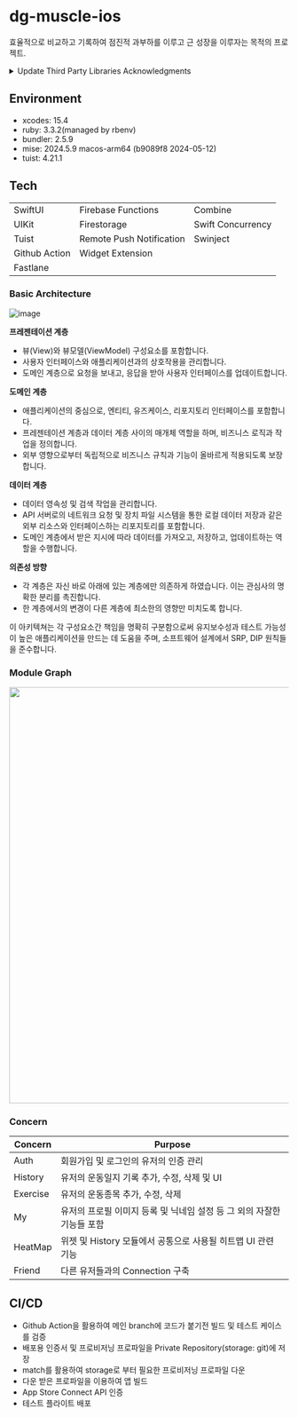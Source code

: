 # dg-muscle-ios

효율적으로 비교하고 기록하여 점진적 과부하를 이루고 근 성장을 이루자는 목적의 프로젝트.

<details>
<summary> Update Third Party Libraries Acknowledgments </summary>

Install `swift-package-list`

```
brew tap FelixHerrmann/tap & brew install swift-package-list
```

Generate Settings.bundle

```
swift-package-list dg-muscle-ios.xcworkspace --output-type settings-bundle --requires-license --output-path dg-muscle-ios/resources
```

</details>

## Environment

- xcodes: 15.4
- ruby: 3.3.2(managed by rbenv)
- bundler: 2.5.9
- mise: 2024.5.9 macos-arm64 (b9089f8 2024-05-12)
- tuist: 4.21.1

## Tech

<table border="0">
 <tr>
    <td>SwiftUI</td>
    <td>Firebase Functions</td>
    <td>Combine</td>
 </tr>
  <tr>
    <td>UIKit</td>
    <td>Firestorage</td>
    <td>Swift Concurrency</td>
 </tr>
 <tr>
    <td>Tuist</td>
    <td>Remote Push Notification</td>
    <td>Swinject</td>
 </tr>
 <tr>
    <td>Github Action</td>
    <td>Widget Extension</td>
 </tr>
 <tr>
    <td>Fastlane</td>
 </tr>
</table>

### Basic Architecture

![image](https://github.com/DgMuscle/dg-muscle-ios/assets/34573243/a127df42-9f0c-41e5-b151-aebb86533973)

**프레젠테이션 계층**

- 뷰(View)와 뷰모델(ViewModel) 구성요소를 포함합니다.
- 사용자 인터페이스와 애플리케이션과의 상호작용을 관리합니다.
- 도메인 계층으로 요청을 보내고, 응답을 받아 사용자 인터페이스를 업데이트합니다.

**도메인 계층**

- 애플리케이션의 중심으로, 엔티티, 유즈케이스, 리포지토리 인터페이스를 포함합니다.
- 프레젠테이션 계층과 데이터 계층 사이의 매개체 역할을 하며, 비즈니스 로직과 작업을 정의합니다.
- 외부 영향으로부터 독립적으로 비즈니스 규칙과 기능이 올바르게 적용되도록 보장합니다.

**데이터 계층**

- 데이터 영속성 및 검색 작업을 관리합니다.
- API 서버로의 네트워크 요청 및 장치 파일 시스템을 통한 로컬 데이터 저장과 같은 외부 리소스와 인터페이스하는 리포지토리를 포함합니다.
- 도메인 계층에서 받은 지시에 따라 데이터를 가져오고, 저장하고, 업데이트하는 역할을 수행합니다.

**의존성 방향**

- 각 계층은 자신 바로 아래에 있는 계층에만 의존하게 하였습니다. 이는 관심사의 명확한 분리를 촉진합니다.
- 한 계층에서의 변경이 다른 계층에 최소한의 영향만 미치도록 합니다.

이 아키텍쳐는 각 구성요소간 책임을 명확히 구분함으로써 유지보수성과 테스트 가능성이 높은 애플리케이션을 만드는 데 도움을 주며, 소프트웨어 설계에서 SRP, DIP 원칙들을 준수합니다.

### Module Graph

<img width=750 src="https://github.com/DgMuscle/dg-muscle-ios/assets/34573243/6c0d69cc-9192-4faf-b73f-b5e926336fe9" />

### Concern

| Concern  | Purpose                                                                |
| -------- | ---------------------------------------------------------------------- |
| Auth     | 회원가입 및 로그인의 유저의 인증 관리                                  |
| History  | 유저의 운동일지 기록 추가, 수정, 삭제 및 UI                            |
| Exercise | 유저의 운동종목 추가, 수정, 삭제                                       |
| My       | 유저의 프로필 이미지 등록 및 닉네임 설정 등 그 외의 자잘한 기능들 포함 |
| HeatMap  | 위젯 및 History 모듈에서 공통으로 사용될 히트맵 UI 관련 기능           |
| Friend   | 다른 유저들과의 Connection 구축                                        |

## CI/CD

- Github Action을 활용하여 메인 branch에 코드가 붙기전 빌드 및 테스트 케이스를 검증
- 배포용 인증서 및 프로비저닝 프로파일을 Private Repository(storage: git)에 저장
- match를 활용하여 storage로 부터 필요한 프로비저닝 프로파일 다운
- 다운 받은 프로파일을 이용하여 앱 빌드
- App Store Connect API 인증
- 테스트 플라이트 배포
